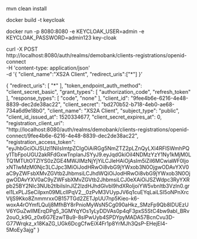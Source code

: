 mvn clean install

docker build -t keycloak 

docker run -p 8080:8080 -e KEYCLOAK_USER=admin -e KEYCLOAK_PASSWORD=admin123 key-cloak

curl -X POST \
  http://localhost:8080/auth/realms/demobank/clients-registrations/openid-connect \
  -H 'content-type: application/json' \
  -d '{
	"client_name":"XS2A Client",
	"redirect_uris":["*"]
}’

{
    "redirect_uris": [
        "*"
    ],
    "token_endpoint_auth_method": "client_secret_basic",
    "grant_types": [
        "authorization_code",
        "refresh_token"
    ],
    "response_types": [
        "code",
        "none"
    ],
    "client_id": "9fee4b6e-6216-4e48-8839-dec2de38ac22",
    "client_secret": "bd270b52-b718-4eb0-ae68-734a6d9e18b0",
    "client_name": "XS2A Client",
    "subject_type": "public",
    "client_id_issued_at": 1520334677,
    "client_secret_expires_at": 0,
    "registration_client_uri": "http://localhost:8080/auth/realms/demobank/clients-registrations/openid-connect/9fee4b6e-6216-4e48-8839-dec2de38ac22",
    "registration_access_token": "eyJhbGciOiJSUzI1NiIsImtpZCIgOiAiRGg5NmZTZ2pLZnQyLXl4RFlSWmhPQy1TbFpoUGU2akRFdGxwTnplanJSYyJ9.eyJqdGkiOiI4NDMzYzY1Ny1kMjM0LTQ1MTUtOTZlYS0zZGE4MWJlMzNjYjYiLCJleHAiOjAsIm5iZiI6MCwiaWF0IjoxNTIwMzM0Njc3LCJpc3MiOiJodHRwOi8vbG9jYWxob3N0OjgwODAvYXV0aC9yZWFsbXMvZGVtb2JhbmsiLCJhdWQiOiJodHRwOi8vbG9jYWxob3N0OjgwODAvYXV0aC9yZWFsbXMvZGVtb2JhbmsiLCJ0eXAiOiJSZWdpc3RyYXRpb25BY2Nlc3NUb2tlbiIsInJlZ2lzdHJhdGlvbl9hdXRoIjoiYW5vbnltb3VzIn0.grel1LxPLJSeCilpxn09MLcllPqV2__0zPvM3VUypJV6q1cuEYqLaiLSI5oNPnXrcVIjS9Kko8ZnmmrxxOB157TGd2ZETJpUU7np5Kieo-k6-woxA4rOYmfLQuIj8MfhBY8rPnioMyWsN5Cg090aHkz_SMzFp9Qb8IDUEzUV6YGuZwllMErqDPg5_3GMYqYOs1yLyDDVAs0p4qF3pxS5StC4bw9abI_BRv2ouO_k9G_z0x6G7EzwTBu9-8slPwUyb4SPDYpyMADA57BcnCvu3D-G77Wrqkz_x18KaZG_UGk6DcgCfwEiX4Fr1p8YrMJh3QsP-EHejEI4-5MoEy3ajg"
}
